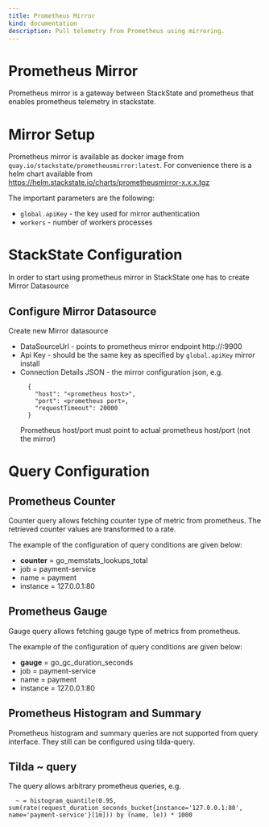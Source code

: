 ```yaml
---
title: Prometheus Mirror
kind: documentation
description: Pull telemetry from Prometheus using mirroring.
---
```


# Prometheus Mirror

  Prometheus mirror is a gateway between StackState and prometheus that enables prometheus telemetry in stackstate.

# Mirror Setup

  Prometheus mirror is available as docker image from `quay.io/stackstate/prometheusmirror:latest`.
  For convenience there is a helm chart available from https://helm.stackstate.io/charts/prometheusmirror-x.x.x.tgz

  The important parameters are the following:
  * `global.apiKey` - the key used for mirror authentication
  * `workers` - number of workers processes

# StackState Configuration

  In order to start using prometheus mirror in StackState one has to create Mirror Datasource

## Configure Mirror Datasource

  Create new Mirror datasource
  * DataSourceUrl - points to prometheus mirror endpoint  http://<host>:9900
  * Api Key - should be the same key as specified by `global.apiKey` mirror install
  * Connection Details JSON - the mirror configuration json, e.g.
    ```
      {
        "host": "<prometheus host>",
        "port": <prometheus port>,
        "requestTimeout": 20000
      }
    ```
    Prometheus host/port must point to actual prometheus host/port (not the mirror)

# Query Configuration

## Prometheus Counter

  Counter query allows fetching counter type of metric from prometheus.
  The retrieved counter values are transformed to a rate.

  The example of the configuration of query conditions are given below:

  * __counter__ = go_memstats_lookups_total
  * job = payment-service
  * name = payment
  * instance = 127.0.0.1:80

## Prometheus Gauge

  Gauge query allows fetching gauge type of metrics from prometheus.

  The example of the configuration of query conditions are given below:

  * __gauge__ = go_gc_duration_seconds
  * job = payment-service
  * name = payment
  * instance = 127.0.0.1:80

## Prometheus Histogram and Summary

  Prometheus histogram and summary queries are not supported from query interface. They still can be configured using tilda-query.

## Tilda ~ query

  The query allows arbitrary prometheus queries, e.g.
  ```
    ~ = histogram_quantile(0.95, sum(rate(request_duration_seconds_bucket{instance='127.0.0.1:80', name='payment-service'}[1m])) by (name, le)) * 1000
  ```
